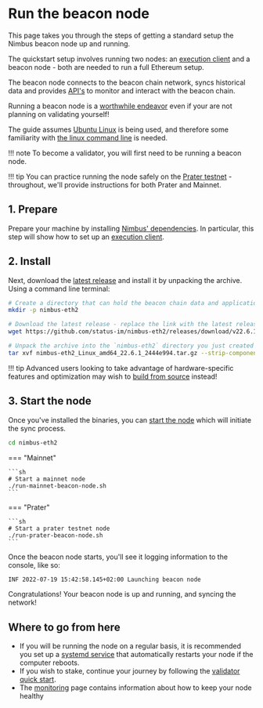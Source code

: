 # Run the beacon node

This page takes you through the steps of getting a standard setup the Nimbus beacon node up and running.

The quickstart setup involves running two nodes: an [execution client](./eth1.md) and a beacon node - both are needed to run a full Ethereum setup.

The beacon node connects to the beacon chain network, syncs historical data and provides [API's](./rest-api.md) to monitor and interact with the beacon chain.

Running a beacon node is a [worthwhile endeavor](https://vitalik.ca/general/2021/05/23/scaling.html#its-crucial-for-blockchain-decentralization-for-regular-users-to-be-able-to-run-a-node) even if your are not planning on validating yourself!

The guide assumes [Ubuntu Linux](https://ubuntu.com/download/server) is being used, and therefore some familiarity with [the linux command line](https://ubuntu.com/tutorials/command-line-for-beginners) is needed.

!!! note
    To become a validator, you will first need to be running a beacon node.


!!! tip
    You can practice running the node safely on the [Prater testnet](./prater.md) - throughout, we'll provide instructions for both Prater and Mainnet.


## 1. Prepare

Prepare your machine by installing [Nimbus' dependencies](./install.md). In particular, this step will show how to set up an [execution client](./eth1.md).

## 2. Install

Next, download the [latest release](./binaries.md) and install it by unpacking the archive. Using a command line terminal:

```sh
# Create a directory that can hold the beacon chain data and applications - this should be a fast SSD
mkdir -p nimbus-eth2

# Download the latest release - replace the link with the latest release on the download page!
wget https://github.com/status-im/nimbus-eth2/releases/download/v22.6.1/nimbus-eth2_Linux_amd64_22.6.1_2444e994.tar.gz

# Unpack the archive into the `nimbus-eth2` directory you just created
tar xvf nimbus-eth2_Linux_amd64_22.6.1_2444e994.tar.gz --strip-components 1 -C nimbus-eth2
```

!!! tip
    Advanced users looking to take advantage of hardware-specific features and optimization may wish to [build from source](./build.md) instead!


## 3. Start the node

Once you've installed the binaries, you can [start the node](./start-syncing.md) which will initiate the sync process.

```sh
cd nimbus-eth2
```

=== "Mainnet"

    ```sh
    # Start a mainnet node
    ./run-mainnet-beacon-node.sh
    ```

=== "Prater"

    ```sh
    # Start a prater testnet node
    ./run-prater-beacon-node.sh
    ```

Once the beacon node starts, you'll see it logging information to the console, like so:

```sh
INF 2022-07-19 15:42:58.145+02:00 Launching beacon node                      topics="beacnde" version=v22.6.1-2444e9-stateofus ...
```

Congratulations! Your beacon node is up and running, and syncing the network!

## Where to go from here

* If you will be running the node on a regular basis, it is recommended you set up a [systemd service](./beacon-node-systemd.md) that automatically restarts your node if the computer reboots.
* If you wish to stake, continue your journey by following the [validator quick start](./run-a-validator.md).
* The [monitoring](./health.md) page contains information about how to keep your node healthy
